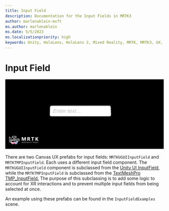 ```yaml
---
title: Input Field
description: Documentation for the Input Fields in MRTK3
author: marlenaklein-msft
ms.author: marlenaklein
ms.date: 5/5/2023
ms.localizationpriority: high
keywords: Unity, HoloLens, HoloLens 2, Mixed Reality, MRTK, MRTK3, UX, Input Field
---
```


# Input Field

![Image showing an input field, say-it label](images/inputfield.png)

There are two Canvas UX prefabs for input fields: `MRTKUGUIInputField` and `MRTKTMPInputField`. Each uses a different input field component. The `MRTKUGUIInputField` component is subclassed from the [Unity UI InputField](https://docs.unity3d.com/2021.3/Documentation/Manual/script-InputField.html), while the `MRTKTMPInputField` is subclassed from the [TextMeshPro TMP_InputField.](https://docs.unity3d.com/Packages/com.unity.textmeshpro@3.0/api/TMPro.TMP_InputField.html.) The purpose of this subclassing is to add some logic to account for XR interactions and to prevent multiple input fields from being selected at once.  

An example using these prefabs can be found in the `InputFieldExamples` scene.